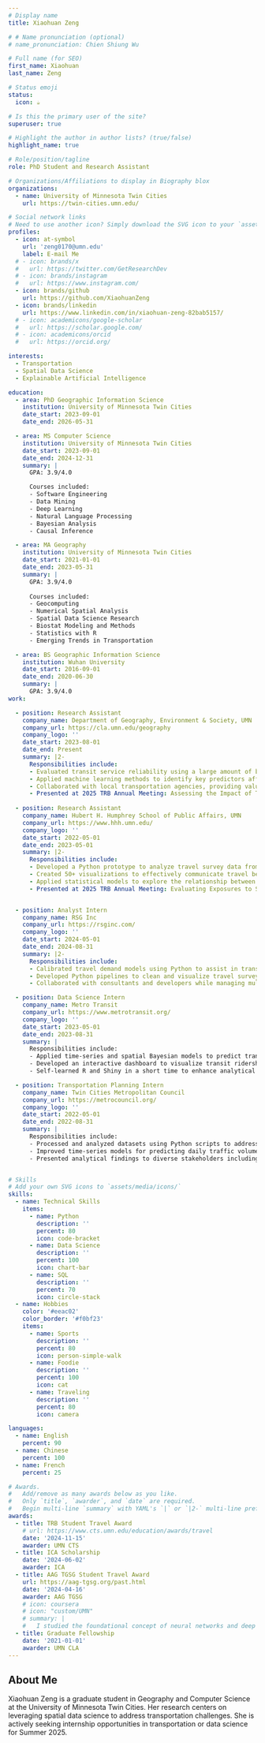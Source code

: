 ```yaml
---
# Display name
title: Xiaohuan Zeng

# # Name pronunciation (optional)
# name_pronunciation: Chien Shiung Wu

# Full name (for SEO)
first_name: Xiaohuan
last_name: Zeng

# Status emoji
status:
  icon: ☕️

# Is this the primary user of the site?
superuser: true

# Highlight the author in author lists? (true/false)
highlight_name: true

# Role/position/tagline
role: PhD Student and Research Assistant

# Organizations/Affiliations to display in Biography blox
organizations:
  - name: University of Minnesota Twin Cities
    url: https://twin-cities.umn.edu/

# Social network links
# Need to use another icon? Simply download the SVG icon to your `assets/media/icons/` folder.
profiles:
  - icon: at-symbol
    url: 'zeng0170@umn.edu'
    label: E-mail Me
  # - icon: brands/x
  #   url: https://twitter.com/GetResearchDev
  # - icon: brands/instagram
  #   url: https://www.instagram.com/
  - icon: brands/github
    url: https://github.com/XiaohuanZeng
  - icon: brands/linkedin
    url: https://www.linkedin.com/in/xiaohuan-zeng-82bab5157/
  # - icon: academicons/google-scholar
  #   url: https://scholar.google.com/
  # - icon: academicons/orcid
  #   url: https://orcid.org/

interests:
  - Transportation
  - Spatial Data Science
  - Explainable Artificial Intelligence

education:
  - area: PhD Geographic Information Science
    institution: University of Minnesota Twin Cities
    date_start: 2023-09-01
    date_end: 2026-05-31

  - area: MS Computer Science
    institution: University of Minnesota Twin Cities
    date_start: 2023-09-01
    date_end: 2024-12-31
    summary: |
      GPA: 3.9/4.0

      Courses included:
      - Software Engineering
      - Data Mining
      - Deep Learning
      - Natural Language Processing
      - Bayesian Analysis
      - Causal Inference

  - area: MA Geography
    institution: University of Minnesota Twin Cities
    date_start: 2021-01-01
    date_end: 2023-05-31
    summary: |
      GPA: 3.9/4.0
    
      Courses included:
      - Geocomputing
      - Numerical Spatial Analysis
      - Spatial Data Science Research
      - Biostat Modeling and Methods
      - Statistics with R
      - Emerging Trends in Transportation

  - area: BS Geographic Information Science
    institution: Wuhan University
    date_start: 2016-09-01
    date_end: 2020-06-30
    summary: |
      GPA: 3.9/4.0
work:

  - position: Research Assistant
    company_name: Department of Geography, Environment & Society, UMN
    company_url: https://cla.umn.edu/geography
    company_logo: ''
    date_start: 2023-08-01
    date_end: Present
    summary: |2-
      Responsibilities include:
      - Evaluated transit service reliability using a large amount of bus location data
      - Applied machine learning methods to identify key predictors affecting transit reliability
      - Collaborated with local transportation agencies, providing valuable insights for planning initiatives
      - Presented at 2025 TRB Annual Meeting: Assessing the Impact of Transit Right-of-Way on Service Reliability via Segment-Level Data Integration and Ensemble Learning
 
  - position: Research Assistant
    company_name: Hubert H. Humphrey School of Public Affairs, UMN
    company_url: https://www.hhh.umn.edu/
    company_logo: ''
    date_start: 2022-05-01
    date_end: 2023-05-01
    summary: |2-
      Responsibilities include:
      - Developed a Python prototype to analyze travel survey data from over 400 individuals across 10+ communities
      - Created 50+ visualizations to effectively communicate travel behavior insights in a workshop
      - Applied statistical models to explore the relationship between travel segregation and self-reported emotions 
      - Presented at 2025 TRB Annual Meeting: Evaluating Exposures to Social Environments during Everyday Travel Using Smartphone-based Travel Dairies and Spatio-Temporal Computing


  - position: Analyst Intern
    company_name: RSG Inc
    company_url: https://rsginc.com/
    company_logo: ''
    date_start: 2024-05-01
    date_end: 2024-08-31
    summary: |2-
      Responsibilities include:
      - Calibrated travel demand models using Python to assist in transportation planning
      - Developed Python pipelines to clean and visualize travel survey data to convey results to customers 
      - Collaborated with consultants and developers while managing multiple tasks concurrently 

  - position: Data Science Intern
    company_name: Metro Transit
    company_url: https://www.metrotransit.org/
    company_logo: ''
    date_start: 2023-05-01
    date_end: 2023-08-31
    summary: |
      Responsibilities include:
      - Applied time-series and spatial Bayesian models to predict transit ridership and bus travel time
      - Developed an interactive dashboard to visualize transit ridership trends and monitor transit system performance
      - Self-learned R and Shiny in a short time to enhance analytical capabilities and meet project requirements

  - position: Transportation Planning Intern
    company_name: Twin Cities Metropolitan Council
    company_url: https://metrocouncil.org/
    company_logo: ''
    date_start: 2022-05-01
    date_end: 2022-08-31
    summary: |
      Responsibilities include:
      - Processed and analyzed datasets using Python scripts to address urban transportation challenges
      - Improved time-series models for predicting daily traffic volumes based on various influencing factors
      - Presented analytical findings to diverse stakeholders including both technical and non-technical audiences


# Skills
# Add your own SVG icons to `assets/media/icons/`
skills:
  - name: Technical Skills
    items:
      - name: Python
        description: ''
        percent: 80
        icon: code-bracket
      - name: Data Science
        description: ''
        percent: 100
        icon: chart-bar
      - name: SQL
        description: ''
        percent: 70
        icon: circle-stack
  - name: Hobbies
    color: '#eeac02'
    color_border: '#f0bf23'
    items:
      - name: Sports
        description: ''
        percent: 80
        icon: person-simple-walk
      - name: Foodie
        description: ''
        percent: 100
        icon: cat
      - name: Traveling
        description: ''
        percent: 80
        icon: camera

languages:
  - name: English
    percent: 90
  - name: Chinese
    percent: 100
  - name: French
    percent: 25

# Awards.
#   Add/remove as many awards below as you like.
#   Only `title`, `awarder`, and `date` are required.
#   Begin multi-line `summary` with YAML's `|` or `|2-` multi-line prefix and indent 2 spaces below.
awards:
  - title: TRB Student Travel Award
    # url: https://www.cts.umn.edu/education/awards/travel
    date: '2024-11-15'
    awarder: UMN CTS
  - title: ICA Scholarship
    date: '2024-06-02'
    awarder: ICA
  - title: AAG TGSG Student Travel Award
    url: https://aag-tgsg.org/past.html
    date: '2024-04-16'
    awarder: AAG TGSG
    # icon: coursera
    # icon: "custom/UMN"
    # summary: |
    #   I studied the foundational concept of neural networks and deep learning. By the end, I was familiar with the significant technological trends driving the rise of deep learning; build, train, and apply fully connected deep neural networks; implement efficient (vectorized) neural networks; identify key parameters in a neural network’s architecture; and apply deep learning to your own applications.
  - title: Graduate Fellowship
    date: '2021-01-01'
    awarder: UMN CLA
---
```


## About Me

Xiaohuan Zeng is a graduate student in Geography and Computer Science at the University of Minnesota Twin Cities. Her research centers on leveraging spatial data science to address transportation challenges. She is actively seeking internship opportunities in transportation or data science for Summer 2025.
